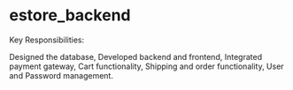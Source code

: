 # estore_backend

Key Responsibilities:

Designed the database,
Developed backend and frontend,
Integrated payment gateway,
Cart functionality,
Shipping and order functionality,
User and Password management.
